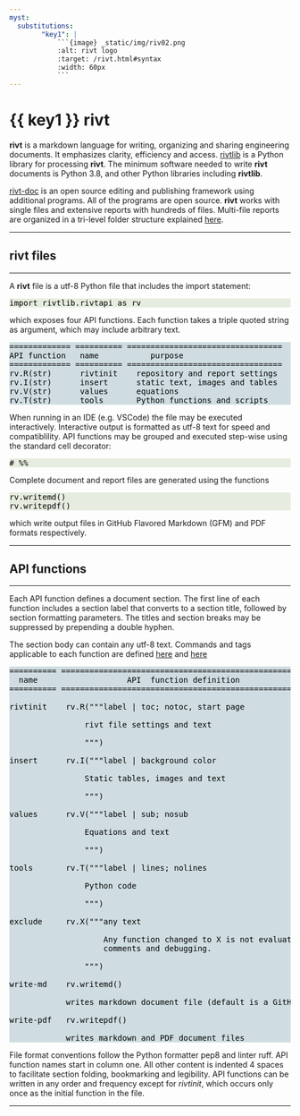 ```yaml
---
myst:
  substitutions:
        "key1": |
            ```{image} _static/img/riv02.png
            :alt: rivt logo
            :target: /rivt.html#syntax
            :width: 60px
            ```
---
```


# {{ key1 }} rivt

**rivt** is a markdown language for writing, organizing and sharing engineering
documents. It emphasizes clarity, efficiency and access.
[rivtlib](https://rivt-code.net) is a Python library for processing **rivt**.
The minimum software needed to write **rivt** documents is Python 3.8, and
other Python libraries including **rivtlib**. 

[rivt-doc](/rdoc.md) is an open source editing and publishing framework
using additional programs. All of the programs are open source. **rivt** works
with single files and extensive reports with hundreds of files. Multi-file
reports are organized in a tri-level folder structure explained
[here](/rdoc.md#folders).

<hr>

## **rivt files**
<hr>

A **rivt** file is a utf-8 Python file that includes the import statement: 

<pre style="background:#e6ecdf;color:#000000">import rivtlib.rivtapi as rv</pre> 

which exposes four API functions. Each function takes a triple quoted string as
argument, which may include arbitrary text.

<pre style="background: #cfdde2;color:#000000">
============= ========== =================================
API function   name           purpose
============= ========== =================================
rv.R(str)      rivtinit    repository and report settings
rv.I(str)      insert      static text, images and tables
rv.V(str)      values      equations
rv.T(str)      tools       Python functions and scripts
</pre>

When running in an IDE (e.g. VSCode) the file may be executed interactively.
Interactive output is formatted as utf-8 text for speed and compatiblility. API
functions may be grouped and executed step-wise using the standard cell decorator:

<pre style="background:#e6ecdf;color:#000000"># %%</pre>

Complete document and report files are generated using the functions

<pre style="background:#e6ecdf;color:#000000">rv.writemd() 
rv.writepdf() </pre>

which write output files in GitHub Flavored Markdown
(GFM) and PDF formats respectively.

<hr>

## **API functions**
<hr>

Each API function defines a document section. The first line of each function
includes a section label that converts to a section title, followed by section
formatting parameters. The titles and section breaks may be suppressed by
prepending a double hyphen.

The section body can contain any utf-8 text. Commands and tags applicable to
each function are defined [here](/syntax.md#commands) and
[here](/syntax.md#tags)


<pre style="background: #cfdde2; color: #000000">
========== ========================================================
  name                   API  function definition
========== ========================================================

rivtinit    rv.R("""label | toc; notoc, start page

                rivt file settings and text

                """)

insert      rv.I("""label | background color  

                Static tables, images and text

                """)

values      rv.V("""label | sub; nosub 

                Equations and text
                
                """)

tools       rv.T("""label | lines; nolines

                Python code

                """)

exclude     rv.X("""any text

                    Any function changed to X is not evaluated. Used for
                    comments and debugging.

                """)

write-md    rv.writemd()
        
            writes markdown document file (default is a GitHub README.md)

write-pdf   rv.writepdf()
    
            writes markdown and PDF document files
</pre>

File format conventions follow the Python formatter pep8 and linter ruff. API
function names start in column one. All other content is indented 4 spaces
to facilitate section folding, bookmarking and legibility. API functions can
be written in any order and frequency except for *rivtinit*, which occurs only once
as the initial function in the file.

<hr>




